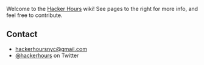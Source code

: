 Welcome to the [Hacker Hours](http://hackerhours.org/) wiki!  See pages to the right for more info, and feel free to contribute.

## Contact

* hackerhoursnyc@gmail.com
* [@hackerhours](https://twitter.com/hackerhours) on Twitter